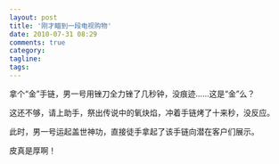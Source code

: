 ```yaml
---
layout: post
title: '刚才瞄到一段电视购物'
date: 2010-07-31 08:29
comments: true
category: 
tagline: 
tags:
---
```

    

拿个“金”手链，男一号用锉刀全力锉了几秒钟，没痕迹……这是“金”么？

这还不够，请上助手，祭出传说中的氧炔焰，冲着手链烤了十来秒，没反应。

此时，男一号运起盖世神功，直接徒手拿起了该手链向潜在客户们展示。

皮真是厚啊！
